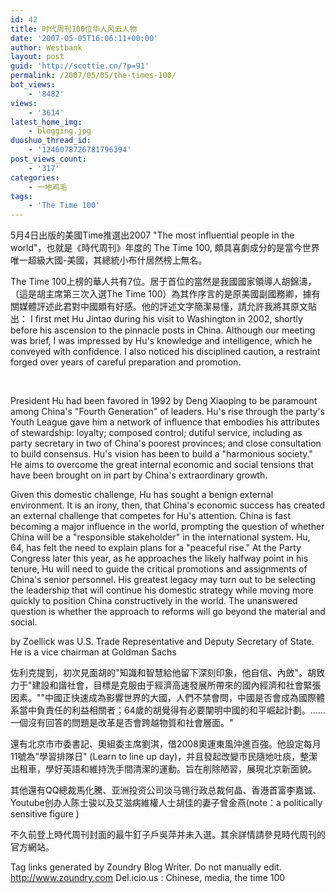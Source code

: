 ```yaml
---
id: 42
title: 时代周刊100位华人风云人物
date: '2007-05-05T16:06:11+00:00'
author: Westbank
layout: post
guid: 'http://scottie.cn/?p=91'
permalink: /2007/05/05/the-times-100/
bot_views:
    - '8482'
views:
    - '3614'
latest_home_img:
    - blogging.jpg
duoshuo_thread_id:
    - '1246078726781796394'
post_views_count:
    - '317'
categories:
    - 一地鸡毛
tags:
    - 'The Time 100'
---
```


5月4日出版的美國Time推選出2007 "The most influential people in the world"，也就是《時代周刊》年度的 The Time 100, 頗具喜劇成分的是當今世界唯一超級大國-美國，其總統小布什居然榜上無名。

The Time 100上榜的華人共有7位。居于首位的當然是我國國家領導人胡錦濤，（這是胡主席第三次入選The Time 100）為其作序言的是原美國副國務卿，據有關媒體評述此君對中國頗有好感。他的評述文字簡潔易懂，請允許我將其原文貼出：
I first met Hu Jintao during his visit to Washington in 2002, shortly before his ascension to the pinnacle posts in China. Although our meeting was brief, I was impressed by Hu's knowledge and intelligence, which he conveyed with confidence. I also noticed his disciplined caution, a restraint forged over years of careful preparation and promotion.

﻿

President Hu had been favored in 1992 by Deng Xiaoping to be paramount among China's "Fourth Generation" of leaders. Hu's rise through the party's Youth League gave him a network of influence that embodies his attributes of stewardship: loyalty; composed control; dutiful service, including as party secretary in two of China's poorest provinces; and close consultation to build consensus. Hu's vision has been to build a "harmonious society." He aims to overcome the great internal economic and social tensions that have been brought on in part by China's extraordinary growth.

Given this domestic challenge, Hu has sought a benign external environment. It is an irony, then, that China's economic success has created an external challenge that competes for Hu's attention. China is fast becoming a major influence in the world, prompting the question of whether China will be a "responsible stakeholder" in the international system. Hu, 64, has felt the need to explain plans for a "peaceful rise." At the Party Congress later this year, as he approaches the likely halfway point in his tenure, Hu will need to guide the critical promotions and assignments of China's senior personnel. His greatest legacy may turn out to be selecting the leadership that will continue his domestic strategy while moving more quickly to position China constructively in the world. The unanswered question is whether the approach to reforms will go beyond the material and social.

by Zoellick was U.S. Trade Representative and Deputy Secretary of State. He is a vice chairman at Goldman Sachs

佐利克提到，初次見面胡的"知識和智慧給他留下深刻印象，他自信、內斂"。胡致力于"建設和諧社會，目標是克服由于經濟高速發展所帶來的國內經濟和社會緊張因素。""中國正快速成為影響世界的大國，人們不禁會問，中國是否會成為國際體系當中負責任的利益相關者；64歲的胡覺得有必要闡明中國的和平崛起計劃。......一個沒有回答的問題是改革是否會跨越物質和社會層面。"

還有北京市市委書記、奧組委主席劉淇，借2008奧運東風沖進百強。他設定每月11號為"學習排隊日" (Learn to line up day)，并且發起改變市民隨地吐痰，整潔出租車，學好英語和維持洗手間清潔的運動。旨在削除陋習，展現北京新面貌。

其他還有QQ總裁馬化騰、亚洲投资公司淡马锡行政总裁何晶、香港首富李嘉诚、Youtube创办人陈士骏以及艾滋病維權人士胡佳的妻子曾金燕(note：a politically sensitive figure )

不久前登上時代周刊封面的最牛釘子戶吳萍并未入選。其余詳情請參見時代周刊的官方網站。



 Tag links generated by Zoundry Blog Writer. Do not manually edit. http://www.zoundry.com 
Del.icio.us : Chinese, media, the time 100